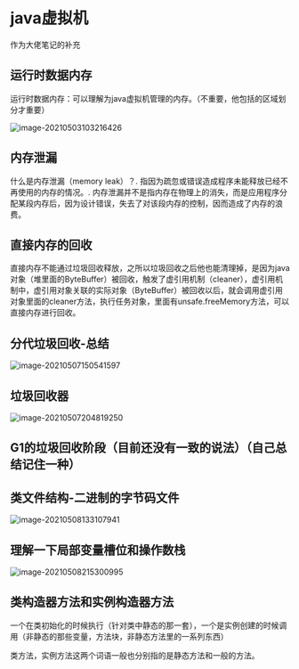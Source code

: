 # java虚拟机

作为大佬笔记的补充

## 运行时数据内存

运行时数据内存：可以理解为java虚拟机管理的内存。（不重要，他包括的区域划分才重要）

![image-20210503103216426](C:\Users\wang\AppData\Roaming\Typora\typora-user-images\image-20210503103216426.png)

## 内存泄漏

什么是内存泄漏（memory leak）？. 指因为疏忽或错误造成程序未能释放已经不再使用的内存的情况。. 内存泄漏并不是指内存在物理上的消失，而是应用程序分配某段内存后，因为设计错误，失去了对该段内存的控制，因而造成了内存的浪费。

## 直接内存的回收

直接内存不能通过垃圾回收释放，之所以垃圾回收之后他也能清理掉，是因为java对象（堆里面的ByteBuffer）被回收，触发了虚引用机制（cleaner），虚引用机制中，虚引用对象关联的实际对象（ByteBuffer）被回收以后，就会调用虚引用对象里面的cleaner方法，执行任务对象，里面有unsafe.freeMemory方法，可以直接内存进行回收。

## 分代垃圾回收-总结

![image-20210507150541597](C:\Users\wang\AppData\Roaming\Typora\typora-user-images\image-20210507150541597.png)

## 垃圾回收器

![image-20210507204819250](C:\Users\wang\AppData\Roaming\Typora\typora-user-images\image-20210507204819250.png)

## G1的垃圾回收阶段（目前还没有一致的说法）（自己总结记住一种）

## 类文件结构-二进制的字节码文件

![image-20210508133107941](C:\Users\wang\AppData\Roaming\Typora\typora-user-images\image-20210508133107941.png)

## 理解一下局部变量槽位和操作数栈

![image-20210508215300995](C:\Users\wang\AppData\Roaming\Typora\typora-user-images\image-20210508215300995.png)

## 类构造器方法<clinit>和实例构造器方法<init>

一个在类初始化的时候执行（针对类中静态的那一套），一个是实例创建的时候调用（非静态的那些变量，方法块，非静态方法里的一系列东西）

类方法，实例方法这两个词语一般也分别指的是静态方法和一般的方法。